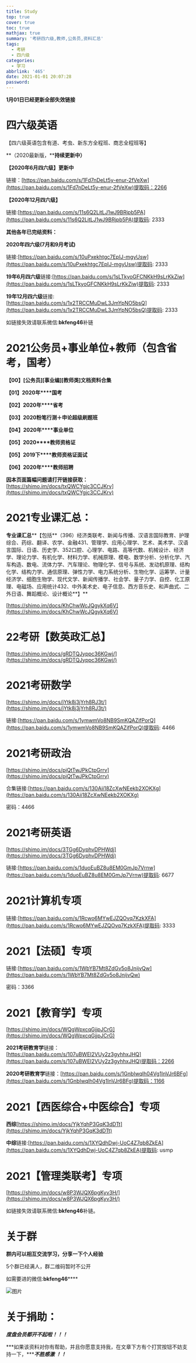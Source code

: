 ```yaml
---
title: Study
top: true
cover: true
toc: true
mathjax: true
summary: '考研四六级,教师,公务员,资料汇总'
tags:
  - 考研
  - 四六级
categories:
  - 学习
abbrlink: '465'
date: 2021-01-01 20:07:28
password:
---
```



**1月01日已经更新全部失效链接**

# **四六级英语**

【四六级英语包含有道、考虫、新东方全程班、商志全程班等】

**（2020最新版，****持续更新中）**

**【2020年6月四六级】更新中**

链接：[https://pan.baidu.com/s/1Fd7nDeLt5y-enur-2fVeXw](https://pan.baidu.com/s/1Fd7nDeLt5y-enur-2fVeXw)提取码：2266

**【2020年12月四六级】**

链接:[https://pan.baidu.com/s/11s6Q2LitLJ1wJ9BRjpb5PA](https://pan.baidu.com/s/11s6Q2LitLJ1wJ9BRjpb5PA)提取码: 2333

**其他各年已完结资料：**

**2020年四六级(7月和9月考试)**

链接:[https://pan.baidu.com/s/10uPxekhtgc7EpIJ-mgyUsw](https://pan.baidu.com/s/10uPxekhtgc7EpIJ-mgyUsw)提取码: 2333

**19年6月四六级**链接:[https://pan.baidu.com/s/1sLTkyoGFCNKkH9sLrKkZiw](https://pan.baidu.com/s/1sLTkyoGFCNKkH9sLrKkZiw)提取码: 2333

**19年12月四六级**链接:[https://pan.baidu.com/s/1x2TRCCMuDwL3JmYpNO5bsQ](https://pan.baidu.com/s/1x2TRCCMuDwL3JmYpNO5bsQ)提取码: 2333

如链接失效请联系微信:**bkfeng46**补链



# **2021公务员+事业单位+教师（包含省考，国考）**
**【00】[公务员][事业编][教师类]****文档资料****合集**

**【01】2020年****国考**

**【02】2020年****省考**

**【03】2020****粉笔行测****＋申论超级刷题班**

**【04】2020年****事业单位**

**【05】2020****教师资格证**

**【05】2019下****教师资格证面试**

**【06】2020年****教师招聘**

**因本页面篇幅问题请打开链接获取：**[https://shimo.im/docs/txQWCYgjc3CCJKrv](https://shimo.im/docs/txQWCYgjc3CCJKrv)


# **2021专业课汇总：**
**专业课汇总****【包括**（396）经济类联考、新闻与传播、汉语言国际教育、护理综合、药综、翻译、农学、金融431、管理学、应用心理学、艺术、美术学、汉语言国际、日语、历史学、352口腔、心理学、电路、高等代数、机械设计、经济学、理论力学、有机化学、材料力学、机械原理、模电、数学分析、分析化学、汽车构造、数电、流体力学、汽车理论、物理化学、信号与系统、发动机原理、结构化学、结构力学、通信原理、弹性力学、电力系统分析、生物化学、运筹学、计量经济学、细胞生物学、现代文学、新闻传播学、社会学、量子力学、自控、化工原理、电磁场、应用统计432、中外美术史、电子信息、西方音乐史、和声曲式、二外日语、舞蹈概论、设计概论**】**

[https://shimo.im/docs/KhChwWcJQgykXq6V](https://shimo.im/docs/KhChwWcJQgykXq6V)


# **22考研【数英政汇总】**
[https://shimo.im/docs/gRDTQJyppc36KGwj/](https://shimo.im/docs/gRDTQJyppc36KGwj/)

# **2021考研数学**
[https://shimo.im/docs/jYtk8j3jYrh8RJ3t/](https://shimo.im/docs/jYtk8j3jYrh8RJ3t/)

链接:[https://pan.baidu.com/s/1ymwmVo8NB9SmKQAZifPorQ](https://pan.baidu.com/s/1ymwmVo8NB9SmKQAZifPorQ)提取码: 4466

# **2021考研政治**
[https://shimo.im/docs/pjQtTwJPkCtpGrrv](https://shimo.im/docs/pjQtTwJPkCtpGrrv)

合集链接:[https://pan.baidu.com/s/130Aii18ZcXwNEekb2XOKXg](https://pan.baidu.com/s/130Aii18ZcXwNEekb2XOKXg)

密码：4466

# **2021考研英语**
[https://shimo.im/docs/3TGg6DyphvDPHWdj](https://shimo.im/docs/3TGg6DyphvDPHWdj)

链接:[https://pan.baidu.com/s/1duoEuBZ8u8EM0GmJp7Vrnw](https://pan.baidu.com/s/1duoEuBZ8u8EM0GmJp7Vrnw)提取码: 6677

# **2021计算机专项**
链接:[https://pan.baidu.com/s/1Rcwo6MYwEJZQOvq7KzkXFA](https://pan.baidu.com/s/1Rcwo6MYwEJZQOvq7KzkXFA)提取码: 3333

# **2021【法硕】专项**
链接:[https://pan.baidu.com/s/1WbYB7Mt8ZdGv5o8JnijvQw](https://pan.baidu.com/s/1WbYB7Mt8ZdGv5o8JnijvQw)

密码：3366

# **2021【教育学】专项**
[https://shimo.im/docs/WQgWpxcqGjjpJCrG](https://shimo.im/docs/WQgWpxcqGjjpJCrG)

**2021考研教育学**链接：[https://pan.baidu.com/s/107uBWEI2VUy2z3gyhhxJHQ](https://pan.baidu.com/s/107uBWEI2VUy2z3gyhhxJHQ)提取码：2266

**2020考研教育学**链接：[https://pan.baidu.com/s/1GnbIwqlh04Vg1lnVJr6BFg](https://pan.baidu.com/s/1GnbIwqlh04Vg1lnVJr6BFg)提取码：1166


# **2021【西医综合+中医综合】专项**
**西综**[https://shimo.im/docs/YjkYqhP3GqK3dDTt](https://shimo.im/docs/YjkYqhP3GqK3dDTt)

**中综**链接:[https://pan.baidu.com/s/1XYQdhDwj-UoC4Z7qb8ZkEA](https://pan.baidu.com/s/1XYQdhDwj-UoC4Z7qb8ZkEA)提取码: usmp

# **2021【管理类联考】专项**
[https://shimo.im/docs/w8P3WJQX6pgKyv3H/](https://shimo.im/docs/w8P3WJQX6pgKyv3H/)

如链接失效请联系微信:**bkfeng46**补链。



# **关于群**
**群内可以相互交流学习，分享一下个人经验**

5个群已经满人，群二维码暂时不公开

如需要进的微信:**bkfeng46******

![图片](https://uploader.shimo.im/f/nmTGviD52N3nhK92.png!thumbnail?fileGuid=CGvcXJJdKJCxqtVV)




# **关于捐助：**
***度盘会员都开不起啦！！！***

***如果该资料对你有帮助，并且你愿意支持我，在文章下方有个打赏按钮不妨支持一下，******不胜感激 ！！***

